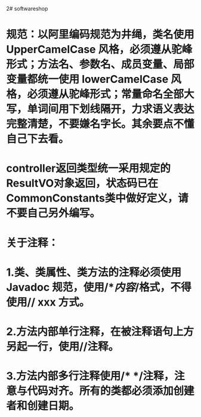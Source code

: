 2# softwareshop
# 规范：以阿里编码规范为井绳，类名使用 UpperCamelCase 风格，必须遵从驼峰形式；方法名、参数名、成员变量、局部变量都统一使用 lowerCamelCase 风格，必须遵从驼峰形式；常量命名全部大写，单词间用下划线隔开，力求语义表达完整清楚，不要嫌名字长。其余要点不懂自己下去看。
# controller返回类型统一采用规定的ResultVO对象返回，状态码已在CommonConstants类中做好定义，请不要自己另外编写。
# 关于注释：
# 1.类、类属性、类方法的注释必须使用 Javadoc 规范，使用/**内容*/格式，不得使用// xxx 方式。
# 2.方法内部单行注释，在被注释语句上方另起一行，使用//注释。
# 3.方法内部多行注释使用/* */注释，注意与代码对齐。所有的类都必须添加创建者和创建日期。

